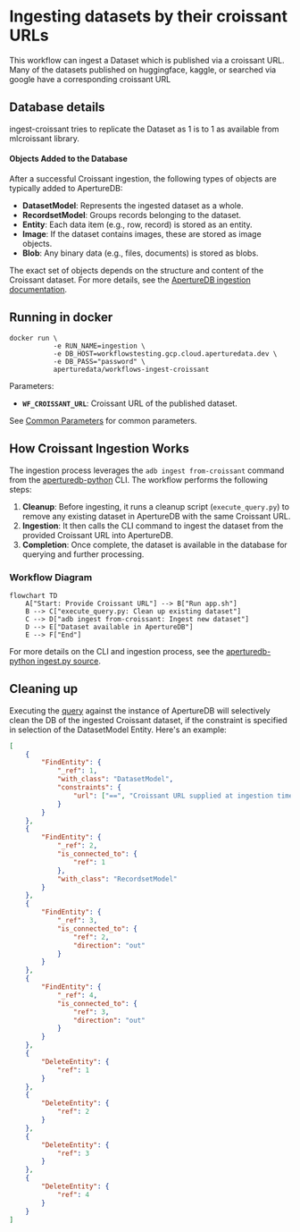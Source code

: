 # Ingesting datasets by their croissant URLs

This workflow can ingest a Dataset which is published via a croissant URL. Many of the datasets published on huggingface, kaggle, or searched via google have a corresponding croissant URL

## Database details

ingest-croissant tries to replicate the Dataset as 1 is to 1 as available from mlcroissant library.

#### Objects Added to the Database

After a successful Croissant ingestion, the following types of objects are typically added to ApertureDB:

- **DatasetModel**: Represents the ingested dataset as a whole.
- **RecordsetModel**: Groups records belonging to the dataset.
- **Entity**: Each data item (e.g., row, record) is stored as an entity.
- **Image**: If the dataset contains images, these are stored as image objects.
- **Blob**: Any binary data (e.g., files, documents) is stored as blobs.


The exact set of objects depends on the structure and content of the Croissant dataset. For more details, see the [ApertureDB ingestion documentation](https://docs.aperturedata.io/HowToGuides/Ingestion/Ingestion/Ingestion).


## Running in docker

```
docker run \
           -e RUN_NAME=ingestion \
           -e DB_HOST=workflowstesting.gcp.cloud.aperturedata.dev \
           -e DB_PASS="password" \
           aperturedata/workflows-ingest-croissant
```

Parameters:
* **`WF_CROISSANT_URL`**: Croissant URL of the published dataset.

See [Common Parameters](../../README.md#common-parameters) for common parameters.

## How Croissant Ingestion Works

The ingestion process leverages the `adb ingest from-croissant` command from the [aperturedb-python](https://github.com/aperture-data/aperturedb-python) CLI. The workflow performs the following steps:

1. **Cleanup**: Before ingesting, it runs a cleanup script (`execute_query.py`) to remove any existing dataset in ApertureDB with the same Croissant URL.
2. **Ingestion**: It then calls the CLI command to ingest the dataset from the provided Croissant URL into ApertureDB.
3. **Completion**: Once complete, the dataset is available in the database for querying and further processing.

### Workflow Diagram

```mermaid
flowchart TD
    A["Start: Provide Croissant URL"] --> B["Run app.sh"]
    B --> C["execute_query.py: Clean up existing dataset"]
    C --> D["adb ingest from-croissant: Ingest new dataset"]
    D --> E["Dataset available in ApertureDB"]
    E --> F["End"]
```

For more details on the CLI and ingestion process, see the [aperturedb-python ingest.py source](https://github.com/aperture-data/aperturedb-python/blob/28ef0e13c9581568e435a893238eb384ecd29578/aperturedb/cli/ingest.py#L240).


## Cleaning up

Executing the [query](https://github.com/aperture-data/workflows/blob/main/apps/ingest-croissant/app/delete_dataset_by_url.json) against the instance of ApertureDB will selectively clean the DB of the ingested Croissant dataset, if the constraint is specified in selection of the DatasetModel Entity. Here's an example:

```json
[
    {
        "FindEntity": {
            "_ref": 1,
            "with_class": "DatasetModel",
            "constraints": {
                "url": ["==", "Croissant URL supplied at ingestion time"]
            }
        }
    },
    {
        "FindEntity": {
            "_ref": 2,
            "is_connected_to": {
                "ref": 1
            },
            "with_class": "RecordsetModel"
        }
    },
    {
        "FindEntity": {
            "_ref": 3,
            "is_connected_to": {
                "ref": 2,
                "direction": "out"
            }
        }
    },
    {
        "FindEntity": {
            "_ref": 4,
            "is_connected_to": {
                "ref": 3,
                "direction": "out"
            }
        }
    },
    {
        "DeleteEntity": {
            "ref": 1
        }
    },
    {
        "DeleteEntity": {
            "ref": 2
        }
    },
    {
        "DeleteEntity": {
            "ref": 3
        }
    },
    {
        "DeleteEntity": {
            "ref": 4
        }
    }
]
```